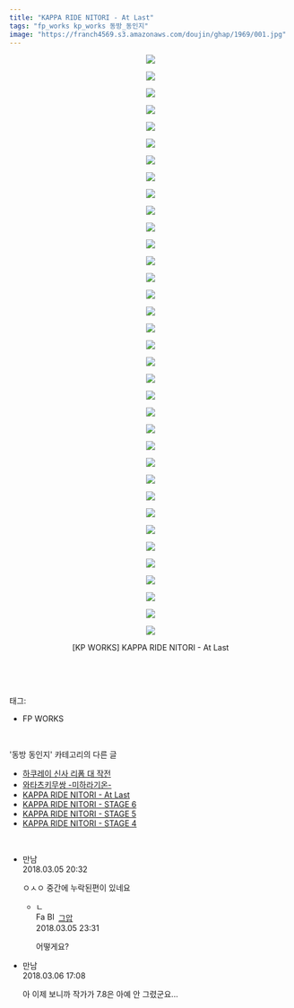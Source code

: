 ```yaml
---
title: "KAPPA RIDE NITORI - At Last"
tags: "fp_works kp_works 동방_동인지"
image: "https://franch4569.s3.amazonaws.com/doujin/ghap/1969/001.jpg"
---
```

<div class="article">
<p style="text-align: center; clear: none; float: none;"><img src="{{ site.imgserver2 }}/ghap/1969/001.jpg"/></p>
<p style="text-align: center; clear: none; float: none;"><img src="{{ site.imgserver2 }}/ghap/1969/002.jpg"/></p>
<p style="text-align: center; clear: none; float: none;"><img src="{{ site.imgserver2 }}/ghap/1969/003.jpg"/></p>
<p style="text-align: center; clear: none; float: none;"><img src="{{ site.imgserver2 }}/ghap/1969/004.jpg"/></p>
<p style="text-align: center; clear: none; float: none;"><img src="{{ site.imgserver2 }}/ghap/1969/005.jpg"/></p>
<p style="text-align: center; clear: none; float: none;"><img src="{{ site.imgserver2 }}/ghap/1969/006.jpg"/></p>
<p style="text-align: center; clear: none; float: none;"><img src="{{ site.imgserver2 }}/ghap/1969/007.jpg"/></p>
<p style="text-align: center; clear: none; float: none;"><img src="{{ site.imgserver2 }}/ghap/1969/008.jpg"/></p>
<p style="text-align: center; clear: none; float: none;"><img src="{{ site.imgserver2 }}/ghap/1969/009.jpg"/></p>
<p style="text-align: center; clear: none; float: none;"><img src="{{ site.imgserver2 }}/ghap/1969/010.jpg"/></p>
<p style="text-align: center; clear: none; float: none;"><img src="{{ site.imgserver2 }}/ghap/1969/011.jpg"/></p>
<p style="text-align: center; clear: none; float: none;"><img src="{{ site.imgserver2 }}/ghap/1969/012.jpg"/></p>
<p style="text-align: center; clear: none; float: none;"><img src="{{ site.imgserver2 }}/ghap/1969/013.jpg"/></p>
<p style="text-align: center; clear: none; float: none;"><img src="{{ site.imgserver2 }}/ghap/1969/014.jpg"/></p>
<p style="text-align: center; clear: none; float: none;"><img src="{{ site.imgserver2 }}/ghap/1969/015.jpg"/></p>
<p style="text-align: center; clear: none; float: none;"><img src="{{ site.imgserver2 }}/ghap/1969/016.jpg"/></p>
<p style="text-align: center; clear: none; float: none;"><img src="{{ site.imgserver2 }}/ghap/1969/017.jpg"/></p>
<p style="text-align: center; clear: none; float: none;"><img src="{{ site.imgserver2 }}/ghap/1969/018.jpg"/></p>
<p style="text-align: center; clear: none; float: none;"><img src="{{ site.imgserver2 }}/ghap/1969/019.jpg"/></p>
<p style="text-align: center; clear: none; float: none;"><img src="{{ site.imgserver2 }}/ghap/1969/020.jpg"/></p>
<p style="text-align: center; clear: none; float: none;"><img src="{{ site.imgserver2 }}/ghap/1969/021.jpg"/></p>
<p style="text-align: center; clear: none; float: none;"><img src="{{ site.imgserver2 }}/ghap/1969/022.jpg"/></p>
<p style="text-align: center; clear: none; float: none;"><img src="{{ site.imgserver2 }}/ghap/1969/023.jpg"/></p>
<p style="text-align: center; clear: none; float: none;"><img src="{{ site.imgserver2 }}/ghap/1969/024.jpg"/></p>
<p style="text-align: center; clear: none; float: none;"><img src="{{ site.imgserver2 }}/ghap/1969/025.jpg"/></p>
<p style="text-align: center; clear: none; float: none;"><img src="{{ site.imgserver2 }}/ghap/1969/026.jpg"/></p>
<p style="text-align: center; clear: none; float: none;"><img src="{{ site.imgserver2 }}/ghap/1969/027.jpg"/></p>
<p style="text-align: center; clear: none; float: none;"><img src="{{ site.imgserver2 }}/ghap/1969/028.jpg"/></p>
<p style="text-align: center; clear: none; float: none;"><img src="{{ site.imgserver2 }}/ghap/1969/029.jpg"/></p>
<p style="text-align: center; clear: none; float: none;"><img src="{{ site.imgserver2 }}/ghap/1969/030.jpg"/></p>
<p style="text-align: center; clear: none; float: none;"><img src="{{ site.imgserver2 }}/ghap/1969/031.jpg"/></p>
<p style="text-align: center; clear: none; float: none;"><img src="{{ site.imgserver2 }}/ghap/1969/032.jpg"/></p>
<p style="text-align: center; clear: none; float: none;"><img src="{{ site.imgserver2 }}/ghap/1969/033.jpg"/></p>
<p style="text-align: center; clear: none; float: none;"><img src="{{ site.imgserver2 }}/ghap/1969/034.jpg"/></p>
<p style="text-align: center; clear: none; float: none;"><img src="{{ site.imgserver2 }}/ghap/1969/035.jpg"/></p>
<p style="text-align: center; clear: none; float: none;">[KP WORKS] KAPPA RIDE NITORI - At Last</p>
<p><br/></p>
</div><br/>
<div class="tagTrail">
<p>태그: </p>
<ul>
<li>FP WORKS</li>
</ul>
</div><br/>
<div class="another">
<p>'동방 동인지' 카테고리의 다른 글</p>
<ul>
<li><a href="/ghap_1971">하쿠레이 신사 리폼 대 작전</a></li>
<li><a href="/ghap_1970">와타츠키무쌍 -미하라기온-</a></li>
<li><a href="/ghap_1969">KAPPA RIDE NITORI - At Last</a></li>
<li><a href="/ghap_1968">KAPPA RIDE NITORI - STAGE 6</a></li>
<li><a href="/ghap_1967">KAPPA RIDE NITORI - STAGE 5</a></li>
<li><a href="/ghap_1966">KAPPA RIDE NITORI - STAGE 4</a></li>
</ul>
</div><br/>
<div class="cb_module cb_fluid">
<div class="cb_wrt cb_profile">
<div class="comment">
<ul>
<li class="cb_thumb_off" id="comment15213138">
<div class="cb_comment_area">
<div class="cb_info_area">
<div class="cb_section">
<span class="cb_nick_name">만남</span>
</div>
<div class="cb_section">
<span class="cb_date">2018.03.05 20:32 </span>
</div>
</div>
<div class="cb_dsc_comment">
<p class="cb_dsc">
											ㅇㅅㅇ 중간에 누락된편이 있네요
										</p>
</div>
<ul>
<li class="cb_thumb_off" id="comment15213242">
<span class="cb_bu_subnode">ㄴ</span>
<div class="cb_comment_area">
<div class="cb_info_area">
<div class="cb_section">
<span class="cb_nick_name"><img alt="Favicon of https://ghaptouhou.tistory.com" height="16" onerror="this.onerror=null;this.parentNode.removeChild(this)" src="https://ghaptouhou.tistory.com/favicon.ico" width="16"/> <img alt="BlogIcon" height="16" onerror="this.parentNode.removeChild(this)" src="https://ghaptouhou.tistory.com/index.gif" width="16"/> <a href="https://ghaptouhou.tistory.com" onclick="return openLinkInNewWindow(this)"> 그압</a><span class="tistoryProfileLayerTrigger" onclick='TistoryProfile.show(event, this, {"title":"\uc800\uae30 \uc774\uac70 \ub098\uc911\uc5d0 \uc218\uc815 \uac00\ub2a5\ud558\ub098\uc694","url":"https:\/\/ghap.tistory.com","nickname":"\uadf8\uc555","items":[]}); return false;'></span></span>
</div>
<div class="cb_section">
<span class="cb_date">2018.03.05 23:31 </span>
</div>
</div>
<div class="cb_dsc_comment">
<p class="cb_dsc">
																어떻게요?
															</p>
</div>
</div>
</li>
</ul>
</div></li>
<li class="cb_thumb_off" id="comment15213799">
<div class="cb_comment_area">
<div class="cb_info_area">
<div class="cb_section">
<span class="cb_nick_name">만남</span>
</div>
<div class="cb_section">
<span class="cb_date">2018.03.06 17:08 </span>
</div>
</div>
<div class="cb_dsc_comment">
<p class="cb_dsc">
											아 이제 보니까 작가가 7.8은 아예 안 그렸군요...
										</p>
</div>
</div></li>
</ul>
</div>
</div><!-- commentList close -->
</div><br/>

